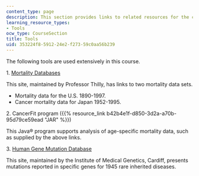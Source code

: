 ```yaml
---
content_type: page
description: This section provides links to related resources for the course.
learning_resource_types:
- Tools
ocw_type: CourseSection
title: Tools
uid: 353224f8-5912-24e2-f273-59c0aa56b239
---
```


The following tools are used extensively in this course.

1\. [Mortality Databases](http://epidemiology.mit.edu/)

This site, maintained by Professor Thilly, has links to two mortality data sets.

*   Mortality data for the U.S. 1890-1997.
*   Cancer mortality data for Japan 1952-1995.

2\. CancerFit program ({{% resource_link b42b4e1f-d850-3d2a-a70b-95d79ce59ead "JAR" %}})

This Java® program supports analysis of age-specific mortality data, such as supplied by the above links.

3\. [Human Gene Mutation Database](http://www.hgmd.org/)

This site, maintained by the Institute of Medical Genetics, Cardiff, presents mutations reported in specific genes for 1945 rare inherited diseases.